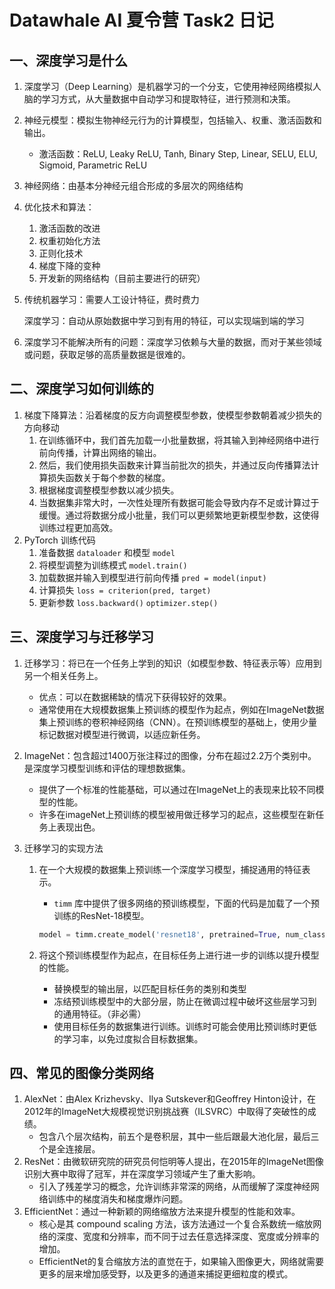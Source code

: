 # Datawhale AI 夏令营 Task2 日记

## 一、深度学习是什么

1. 深度学习（Deep Learning）是机器学习的一个分支，它使用神经网络模拟人脑的学习方式，从大量数据中自动学习和提取特征，进行预测和决策。

2. 神经元模型：模拟生物神经元行为的计算模型，包括输入、权重、激活函数和输出。

    * 激活函数：ReLU, Leaky ReLU, Tanh, Binary Step, Linear, SELU, ELU, Sigmoid, Parametric ReLU

3. 神经网络：由基本分神经元组合形成的多层次的网络结构

4. 优化技术和算法：

    1. 激活函数的改进
    2. 权重初始化方法
    3. 正则化技术
    4. 梯度下降的变种
    5. 开发新的网络结构（目前主要进行的研究）

5. 传统机器学习：需要人工设计特征，费时费力

    深度学习：自动从原始数据中学习到有用的特征，可以实现端到端的学习

6. 深度学习不能解决所有的问题：深度学习依赖与大量的数据，而对于某些领域或问题，获取足够的高质量数据是很难的。

## 二、深度学习如何训练的

1. 梯度下降算法：沿着梯度的反方向调整模型参数，使模型参数朝着减少损失的方向移动
    1. 在训练循环中，我们首先加载一小批量数据，将其输入到神经网络中进行前向传播，计算出网络的输出。
    2. 然后，我们使用损失函数来计算当前批次的损失，并通过反向传播算法计算损失函数关于每个参数的梯度。
    3. 根据梯度调整模型参数以减少损失。
    4. 当数据集非常大时，一次性处理所有数据可能会导致内存不足或计算过于缓慢。通过将数据分成小批量，我们可以更频繁地更新模型参数，这使得训练过程更加高效。
2. PyTorch 训练代码
    1. 准备数据 `dataloader` 和模型 `model` 
    2. 将模型调整为训练模式 `model.train()` 
    3. 加载数据并输入到模型进行前向传播 `pred = model(input)`
    4. 计算损失 `loss = criterion(pred, target)` 
    5. 更新参数 `loss.backward()` `optimizer.step()` 

## 三、深度学习与迁移学习

1. 迁移学习：将已在一个任务上学到的知识（如模型参数、特征表示等）应用到另一个相关任务上。

    * 优点：可以在数据稀缺的情况下获得较好的效果。
    * 通常使用在大规模数据集上预训练的模型作为起点，例如在ImageNet数据集上预训练的卷积神经网络（CNN）。在预训练模型的基础上，使用少量标记数据对模型进行微调，以适应新任务。

2. ImageNet：包含超过1400万张注释过的图像，分布在超过2.2万个类别中。是深度学习模型训练和评估的理想数据集。

    * 提供了一个标准的性能基础，可以通过在ImageNet上的表现来比较不同模型的性能。
    * 许多在imageNet上预训练的模型被用做迁移学习的起点，这些模型在新任务上表现出色。

3. 迁移学习的实现方法

    1. 在一个大规模的数据集上预训练一个深度学习模型，捕捉通用的特征表示。

        * `timm` 库中提供了很多网络的预训练模型，下面的代码是加载了一个预训练的ResNet-18模型。

        ```python
        model = timm.create_model('resnet18', pretrained=True, num_classes=2)
        ```

    2. 将这个预训练模型作为起点，在目标任务上进行进一步的训练以提升模型的性能。

        * 替换模型的输出层，以匹配目标任务的类别和类型
        * 冻结预训练模型中的大部分层，防止在微调过程中破坏这些层学习到的通用特征。（非必需）
        * 使用目标任务的数据集进行训练。训练时可能会使用比预训练时更低的学习率，以免过度拟合目标数据集。

## 四、常见的图像分类网络

1. AlexNet：由Alex Krizhevsky、Ilya Sutskever和Geoffrey Hinton设计，在2012年的ImageNet大规模视觉识别挑战赛（ILSVRC）中取得了突破性的成绩。
    * 包含八个层次结构，前五个是卷积层，其中一些后跟最大池化层，最后三个是全连接层。
2. ResNet：由微软研究院的研究员何恺明等人提出，在2015年的ImageNet图像识别大赛中取得了冠军，并在深度学习领域产生了重大影响。
    * 引入了残差学习的概念，允许训练非常深的网络，从而缓解了深度神经网络训练中的梯度消失和梯度爆炸问题。
3. EfficientNet：通过一种新颖的网络缩放方法来提升模型的性能和效率。
    * 核心是其 compound scaling 方法，该方法通过一个复合系数统一缩放网络的深度、宽度和分辨率，而不同于过去任意选择深度、宽度或分辨率的增加。
    * EfficientNet的复合缩放方法的直觉在于，如果输入图像更大，网络就需要更多的层来增加感受野，以及更多的通道来捕捉更细粒度的模式。